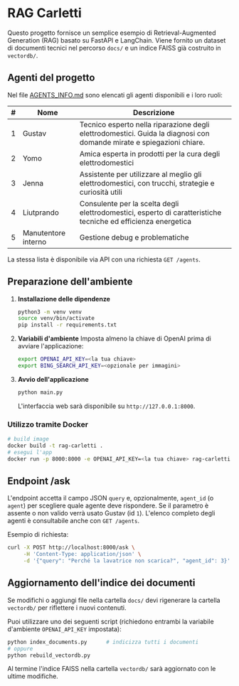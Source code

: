 # RAG Carletti

Questo progetto fornisce un semplice esempio di Retrieval-Augmented Generation (RAG) basato su FastAPI e LangChain.
Viene fornito un dataset di documenti tecnici nel percorso `docs/` e un indice FAISS già costruito in `vectordb/`.

## Agenti del progetto

Nel file [AGENTS_INFO.md](AGENTS_INFO.md) sono elencati gli agenti disponibili e i loro ruoli:

| # | Nome | Descrizione |
|---|------|-------------|
| 1 | Gustav | Tecnico esperto nella riparazione degli elettrodomestici. Guida la diagnosi con domande mirate e spiegazioni chiare. |
| 2 | Yomo | Amica esperta in prodotti per la cura degli elettrodomestici |
| 3 | Jenna | Assistente per utilizzare al meglio gli elettrodomestici, con trucchi, strategie e curiosità utili |
| 4 | Liutprando | Consulente per la scelta degli elettrodomestici, esperto di caratteristiche tecniche ed efficienza energetica |
| 5 | Manutentore interno | Gestione debug e problematiche |

La stessa lista è disponibile via API con una richiesta `GET /agents`.

## Preparazione dell'ambiente

1. **Installazione delle dipendenze**
   ```bash
   python3 -m venv venv
   source venv/bin/activate
   pip install -r requirements.txt
   ```

2. **Variabili d'ambiente**
   Imposta almeno la chiave di OpenAI prima di avviare l'applicazione:
   ```bash
   export OPENAI_API_KEY=<la tua chiave>
   export BING_SEARCH_API_KEY=<opzionale per immagini>
   ```

3. **Avvio dell'applicazione**
   ```bash
   python main.py
   ```
   L'interfaccia web sarà disponibile su `http://127.0.0.1:8000`.

### Utilizzo tramite Docker

```bash
# build image
docker build -t rag-carletti .
# esegui l'app
docker run -p 8000:8000 -e OPENAI_API_KEY=<la tua chiave> rag-carletti
```

## Endpoint /ask
L'endpoint accetta il campo JSON `query` e, opzionalmente, `agent_id` (o `agent`) per scegliere quale agente deve rispondere. Se il parametro è assente o non valido verrà usato Gustav (id `1`). L'elenco completo degli agenti è consultabile anche con `GET /agents`.

Esempio di richiesta:
```bash
curl -X POST http://localhost:8000/ask \
     -H 'Content-Type: application/json' \
     -d '{"query": "Perché la lavatrice non scarica?", "agent_id": 3}'
```

## Aggiornamento dell'indice dei documenti

Se modifichi o aggiungi file nella cartella `docs/` devi rigenerare la cartella `vectordb/` per riflettere i nuovi contenuti.

Puoi utilizzare uno dei seguenti script (richiedono entrambi la variabile d'ambiente `OPENAI_API_KEY` impostata):

```bash
python index_documents.py      # indicizza tutti i documenti
# oppure
python rebuild_vectordb.py
```

Al termine l'indice FAISS nella cartella `vectordb/` sarà aggiornato con le ultime modifiche.
